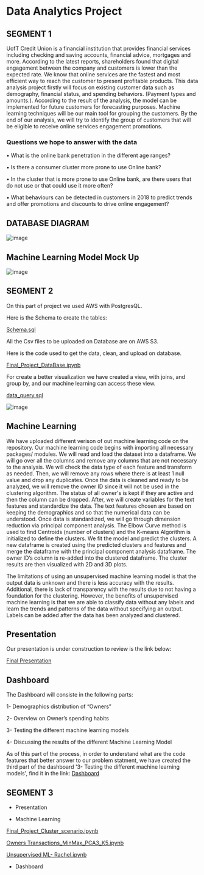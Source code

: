 # Data Analytics Project

## SEGMENT 1

UofT Credit Union is a financial institution that provides financial services including checking and saving accounts, financial advice, mortgages and more. 
According to the latest reports, shareholders found that digital engagement between the company and customers is lower than the expected rate. We know that online services are the fastest and most efficient way to reach the customer to present profitable products. 
This data analysis project firstly will focus on existing customer data such as demography, financial status, and spending behaviors. (Payment types and amounts.). According to the result of the analysis, the model can be implemented for future customers for forecasting purposes.
Machine learning techniques will be our main tool for grouping the customers.  By the end of our analysis, we will try to identify the group of customers that will be eligible to receive online services engagement promotions.

### Questions we hope to answer with the data

•	What is the online bank penetration in the different age ranges?

•	Is there a consumer cluster more prone to use Online bank?

•	In the cluster that is more prone to use Online bank, are there users that do not use or that could use it more often?

•	What behaviours can be detected in customers in 2018 to predict trends and offer promotions and discounts to drive online engagement?


## DATABASE DIAGRAM
![image](https://user-images.githubusercontent.com/98247252/179640884-f3b1d072-fe4a-4ef9-b79a-b349274447b1.png)


## Machine Learning Model Mock Up
![image](https://user-images.githubusercontent.com/98247252/179640801-8f12bc81-55e8-438e-94af-74cabd815250.png)


## SEGMENT 2

On this part of project we used AWS with PostgresQL.

Here is the Schema to create the tables:

[Schema.sql](https://github.com/mustafaikizler/Data_Analytics_Project/blob/5cdfc3c21453d4cee6e7fbec4d151eeb3a630c9e/Schema.sql)

All the Csv files to be uploaded on Database are on AWS S3.

Here is the code used to get the data, clean, and upload on database.

[Final_Project_DataBase.ipynb](https://github.com/mustafaikizler/Data_Analytics_Project/blob/5cdfc3c21453d4cee6e7fbec4d151eeb3a630c9e/Final_Project_DataBase.ipynb)

For create a better visualization we have created a view, with joins, and group by, and our machine learning can access these view.

[data_query.sql](https://github.com/mustafaikizler/Data_Analytics_Project/blob/5cdfc3c21453d4cee6e7fbec4d151eeb3a630c9e/data_query.sql)

![image](https://user-images.githubusercontent.com/100812079/180897393-8b272e1f-ddee-4a17-9f59-9b64f556063b.png)


## Machine Learning
We have uploaded different verison of out machine learning code on the repository. Our machine learning code begins with importing all necessary packages/ modules. We will read and load the dataset into a dataframe. We will go over all the columns and remove any columns that are not necessary to the analysis. We will check the data type of each feature and transform as needed. Then, we will remove any rows where there is at least 1 null value and drop any duplicates. Once the data is cleaned and ready to be analyzed, we will remove the owner ID since it will not be used in the clustering algorithm. The status of all owner's is kept if they are active and then the column can be dropped. After, we will create variables for the text features and standardize the data. The text features chosen are based on keeping the demographics and so that the numerical data can be understood. Once data is standardized, we will go through dimension reduction via principal component analysis. The Elbow Curve method is used to find Centroids (number of clusters) and the K-means Algorithm is initialized to define the clusters. We fit the model and predict the clusters. A new dataframe is created using the predicted clusters and features and merge the dataframe with the principal component analysis dataframe. The owner ID’s column is re-added into the clustered dataframe. The cluster results are then visualized with 2D and 3D plots.

The limitations of using an unsupervised machine learning model is that the output data is unknown and there is less accuracy with the results. Additional, there is lack of transparency with the results due to not having a foundation for the clustering. However, the benefits of unsupervised machine learning is that we are able to classify data without any labels and learn the trends and patterns of the data without specifying an output. Labels can be added after the data has been analyzed and clustered.

## Presentation

Our presentation is under construction to review is the link below:

[Final Presentation](https://www.canva.com/design/DAFIRnfQyQI/YKIs7nuG0unoJCYCAM9elw/edit?utm_content=DAFIRnfQyQI&utm_campaign=designshare&utm_medium=link2&utm_source=sharebutton)

## Dashboard

The Dashboard will consiste in the following parts:

1- Demographics distribution of “Owners”

2- Overview on Owner’s spending habits

3- Testing  the different machine learning models

4- Discussing the results of the different Machine Learning Model

As of this part of the process, in order to understand what are the code features that better answer to our problem statment, we have created the third part of the dashboard '3- Testing  the different machine learning models', find it in the link: [Dashboard](https://public.tableau.com/views/FianlProject-ClusteringScenarios/Story1?:language=pt-BR&:display_count=n&:origin=viz_share_link)


## SEGMENT 3

- Presentation


- Machine Learning

[Final_Project_Cluster_scenario.ipynb](https://github.com/mustafaikizler/Data_Analytics_Project/blob/31007939bd62fee71b19fd7c2d0d71bbf3ba3819/Final_Project_Cluster_scenario.ipynb)

[Owners Transactions_MinMax_PCA3_K5.ipynb](https://github.com/mustafaikizler/Data_Analytics_Project/blob/31007939bd62fee71b19fd7c2d0d71bbf3ba3819/Owners%20Transactions_MinMax_PCA3_K5.ipynb)

[Unsupervised ML- Rachel.ipynb](https://github.com/mustafaikizler/Data_Analytics_Project/blob/31007939bd62fee71b19fd7c2d0d71bbf3ba3819/Unsupervised%20ML-%20Rachel.ipynb)

- Dashboard


